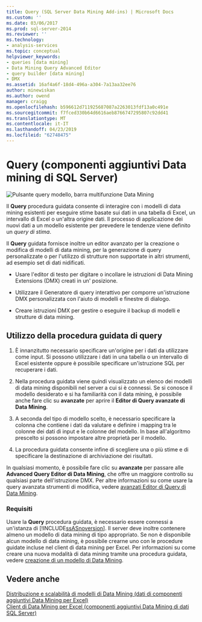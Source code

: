 ```yaml
---
title: Query (SQL Server Data Mining Add-ins) | Microsoft Docs
ms.custom: ''
ms.date: 03/06/2017
ms.prod: sql-server-2014
ms.reviewer: ''
ms.technology:
- analysis-services
ms.topic: conceptual
helpviewer_keywords:
- queries [data mining]
- Data Mining Query Advanced Editor
- query builder [data mining]
- DMX
ms.assetid: 16af4a6f-18d4-496a-a304-7a13aa32ee76
author: minewiskan
ms.author: owend
manager: craigg
ms.openlocfilehash: b596612d711925687087a2263013fdf13a0c491e
ms.sourcegitcommit: f7fced330b64d6616aeb8766747295807c92dd41
ms.translationtype: MT
ms.contentlocale: it-IT
ms.lasthandoff: 04/23/2019
ms.locfileid: "62748475"
---
```

# <a name="query-sql-server-data-mining-add-ins"></a>Query (componenti aggiuntivi Data mining di SQL Server)
  ![Pulsante query modello, barra multifunzione Data Mining](media/dmc-query.gif "pulsante Query modello, barra multifunzione Data Mining")  
  
 Il **Query** procedura guidata consente di interagire con i modelli di data mining esistenti per eseguire stime basate sui dati in una tabella di Excel, un intervallo di Excel o un'altra origine dati. Il processo di applicazione dei nuovi dati a un modello esistente per prevedere le tendenze viene definito un *query di stima*.  
  
 Il **Query** guidata fornisce inoltre un editor avanzato per la creazione o modifica di modelli di data mining, per la generazione di query personalizzate o per l'utilizzo di strutture non supportate in altri strumenti, ad esempio set di dati nidificati.  
  
-   Usare l'editor di testo per digitare o incollare le istruzioni di Data Mining Extensions (DMX) creati in un' posizione.  
  
-   Utilizzare il Generatore di query interattivo per comporre un'istruzione DMX personalizzata con l'aiuto di modelli e finestre di dialogo.  
  
-   Creare istruzioni DMX per gestire o eseguire il backup di modelli e strutture di data mining.  
  
## <a name="using-the-query-wizard"></a>Utilizzo della procedura guidata di query  
  
1.  È innanzitutto necessario specificare un'origine per i dati da utilizzare come input. Si possono utilizzare i dati in una tabella o un intervallo di Excel esistente oppure è possibile specificare un'istruzione SQL per recuperare i dati.  
  
2.  Nella procedura guidata viene quindi visualizzato un elenco dei modelli di data mining disponibili nel server a cui si è connessi. Se si conosce il modello desiderato e si ha familiarità con il data mining, è possibile anche fare clic su **avanzate** per aprire il **Editor di Query avanzate di Data Mining**.  
  
3.  A seconda del tipo di modello scelto, è necessario specificare la colonna che contiene i dati da valutare e definire i mapping tra le colonne dei dati di input e le colonne del modello. In base all'algoritmo prescelto si possono impostare altre proprietà per il modello.  
  
4.  La procedura guidata consente infine di scegliere una o più stime e di specificare la destinazione di archiviazione dei risultati.  
  
 In qualsiasi momento, è possibile fare clic su **avanzate** per passare alle **Advanced Query Editor di Data Mining**, che offre un maggiore controllo su qualsiasi parte dell'istruzione DMX. Per altre informazioni su come usare la query avanzata strumenti di modifica, vedere [avanzati Editor di Query di Data Mining](advanced-data-mining-query-editor.md).  
  
### <a name="requirements"></a>Requisiti  
 Usare la **Query** procedura guidata, è necessario essere connessi a un'istanza di [!INCLUDE[ssASnoversion](../includes/ssasnoversion-md.md)]. Il server deve inoltre contenere almeno un modello di data mining di tipo appropriato. Se non è disponibile alcun modello di data mining, è possibile crearne uno con le procedure guidate incluse nel client di data mining per Excel. Per informazioni su come creare una nuova modalità di data mining tramite una procedura guidata, vedere [creazione di un modello di Data Mining](creating-a-data-mining-model.md).  
  
## <a name="see-also"></a>Vedere anche  
 [Distribuzione e scalabilità di modelli di Data Mining &#40;dati di componenti aggiuntivi Data Mining per Excel&#41;](deploying-and-scaling-mining-models-data-mining-add-ins-for-excel.md)   
 [Client di Data Mining per Excel &#40;componenti aggiuntivi Data Mining di dati SQL Server&#41;](data-mining-client-for-excel-sql-server-data-mining-add-ins.md)  
  
  
